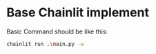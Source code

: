 # Base Chainlit implement

Basic Command should be like this: 

```bash
chainlit run .\main.py -w
```